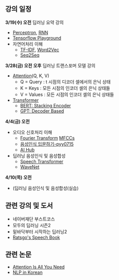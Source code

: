 ## 강의 일정

**3/19(수) 오전**
딥러닝 요약 강의
- [Perceptron](https://wikidocs.net/24958), [RNN](https://wikidocs.net/48558)
- [Tensorflow Playground](https://playground.tensorflow.org/)
- 자연어처리 이해
  - [TF-IDF](https://wikidocs.net/31698), [Word2Vec](https://wikidocs.net/22660)
  - [Seq2Seq](https://wikidocs.net/24996)

**3/28(금) 오전 오후**
딥러닝 트랜스포머 모델 강의
- [Attention](https://wikidocs.net/22893)(Q, K, V)
  - Q = Query : t 시점의 디코더 셀에서의 은닉 상태
  - K = Keys : 모든 시점의 인코더 셀의 은닉 상태들
  - V = Values : 모든 시점의 인코더 셀의 은닉 상태들
- [Transformer](https://wikidocs.net/31379)
  - [BERT: Stacking Encoder](https://wikidocs.net/115055)
  - [GPT: Decoder Based](https://wikidocs.net/184363)

**4/4(금) 오전**
- 오디오 신호처리 이해
  - [Fourier Transform](https://ratsgo.github.io/speechbook/docs/fe/ft) [MFCCs](https://ratsgo.github.io/speechbook/docs/fe/mfcc)
  - [음성인식 입문하기-pyy0715](https://pyy0715.github.io/Audio/)
  - [AI Hub](https://www.aihub.or.kr/aihubdata/data/list.do?pageIndex=1&currMenu=115&topMenu=100&dataSetSn=&srchdataClCode=DATACL001&srchDataRealmCode=REALM002&srchDataTy=DATA004&searchKeyword=&srchDetailCnd=DETAILCND001&srchOrder=ORDER001&srchPagePer=20)
- 딥러닝 음성인식 및 음성합성
  - [Speech Transformer](https://github.com/sooftware/speech-transformer)
  - [WaveNet](https://deepmind.google/research/breakthroughs/wavenet/)

**4/10(목) 오전**
- (딥러닝 음성인식 및 음성합성(실습)

## 관련 강의 및 도서
- 네이버재단 부스트코스
- 모두의 딥러닝 시즌2
- 밑바닥부터 시작하는 딥러닝2
- [Ratsgo's Speech Book](https://ratsgo.github.io/speechbook/docs/introduction)

## 관련 논문
- [Attention Is All You Need](https://arxiv.org/abs/1706.03762)
- [NLP in Korean](https://nlpinkorean.github.io/illustrated-transformer/)
